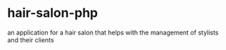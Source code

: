 # hair-salon-php
an application for a hair salon that helps with the management of stylists and their clients
